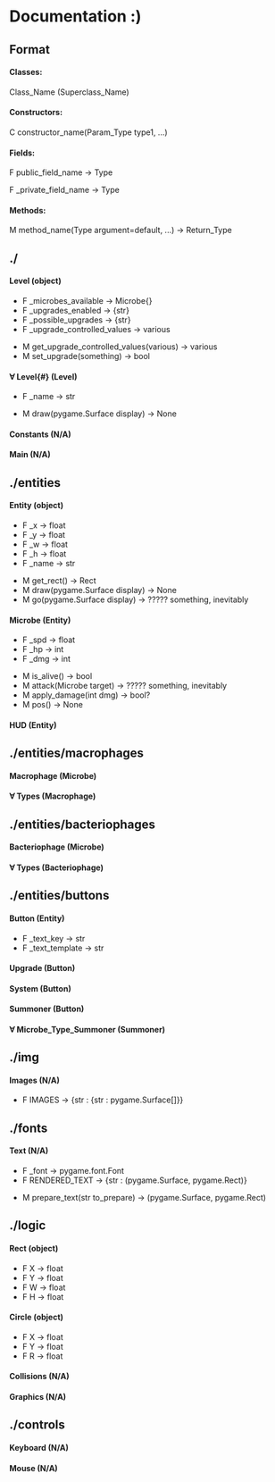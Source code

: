 # Documentation :)

## Format

#### Classes:

Class_Name (Superclass_Name)

#### Constructors:

C constructor_name(Param_Type type1, ...)

#### Fields:

F public_field_name → Type

F _private_field_name → Type

#### Methods:

M method_name(Type argument=default, ...) → Return_Type

## ./

#### Level (object)
- F _microbes_available → Microbe{}
- F _upgrades_enabled → {str}
- F _possible_upgrades → {str}
- F _upgrade_controlled_values → various
+ M get_upgrade_controlled_values(various) → various
+ M set_upgrade(something) → bool

#### ∀ Level{#} (Level)
- F _name → str
+ M draw(pygame.Surface display) → None

#### Constants (N/A)
#### Main (N/A)

## ./entities

#### Entity (object)
- F _x → float
- F _y → float
- F _w → float
- F _h → float
- F _name → str
+ M get_rect() → Rect
+ M draw(pygame.Surface display) → None
+ M go(pygame.Surface display) → ????? something, inevitably

#### Microbe (Entity)
- F _spd → float
- F _hp → int
- F _dmg → int
+ M is_alive() → bool
+ M attack(Microbe target) → ????? something, inevitably
+ M apply_damage(int dmg) → bool?
+ M pos() → None

#### HUD (Entity)

## ./entities/macrophages

#### Macrophage (Microbe)
#### ∀ Types (Macrophage)

## ./entities/bacteriophages

#### Bacteriophage (Microbe)
#### ∀ Types (Bacteriophage)

## ./entities/buttons

#### Button (Entity)
- F _text_key → str
- F _text_template → str

#### Upgrade (Button)
#### System (Button)
#### Summoner (Button)
#### ∀ Microbe_Type_Summoner (Summoner)

## ./img

#### Images (N/A)
- F IMAGES → {str : {str : pygame.Surface[]}}

## ./fonts

#### Text (N/A)
- F _font → pygame.font.Font
- F RENDERED_TEXT → {str : (pygame.Surface, pygame.Rect)}
+ M prepare_text(str to_prepare) → (pygame.Surface, pygame.Rect)

## ./logic

#### Rect (object)
- F X → float
- F Y → float
- F W → float
- F H → float

#### Circle (object)
- F X → float
- F Y → float
- F R → float

#### Collisions (N/A)
#### Graphics (N/A)

## ./controls

#### Keyboard (N/A)
#### Mouse (N/A)
